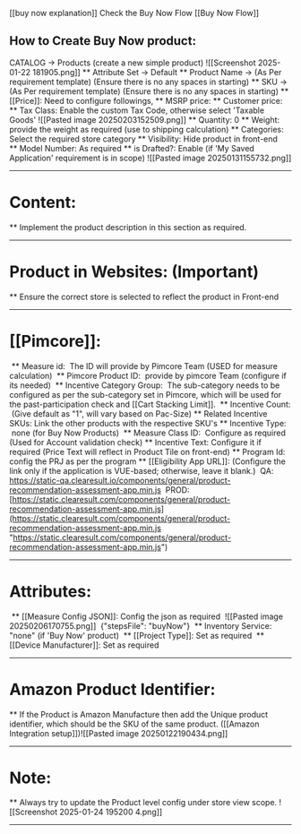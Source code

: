[[buy now explanation]]
Check the Buy Now Flow [[Buy Now Flow]]
## How to Create Buy Now product:
 
 CATALOG -> Products (create a new simple product)
	 ![[Screenshot 2025-01-22 181905.png]]
 ** Attribute Set -> Default
 ** Product Name -> (As Per requirement template) (Ensure there is no any spaces in starting)
 ** SKU -> (As Per requirement template) (Ensure there is no any spaces in starting)
 ** [[Price]]: 
	Need to configure followings,
	** MSRP price: 
	** Customer price:
** Tax Class: Enable the custom Tax Code, otherwise select 'Taxable Goods'
     ![[Pasted image 20250203152509.png]]
 ** Quantity: 0
 ** Weight: provide the weight as required (use to shipping calculation)
 ** Categories: Select the required store category 
 ** Visibility: Hide product in front-end
 ** Model Number: As required
 ** is Drafted?: Enable (if 'My Saved Application' requirement is in scope)
	 ![[Pasted image 20250131155732.png]]

---
# Content:
 ** Implement the product description in this section as required.

---
# Product in Websites: (Important)
 ** Ensure the correct store is selected to reflect the product in Front-end

---
# [[Pimcore]]:
  ** Measure id: 
	  The ID will provide by Pimcore Team (USED for measure calculation)
  ** Pimcore Product ID: 
	  provide by pimcore Team (configure if its needed)
  ** Incentive Category Group: 
	  The sub-category needs to be configured as per the sub-category set in Pimcore, which will be used for the past-participation check and [[Cart Stacking Limit]].
  ** Incentive Count: 
	  (Give default as "1", will vary based on Pac-Size)
  ** Related Incentive SKUs:
      Link the other products with the respective SKU's 
  ** Incentive Type: 
	  none (for Buy Now Products)
  ** Measure Class ID: 
	  Configure as required (Used for Account validation check)
  ** Incentive Text:
	  Configure it if required (Price Text will reflect in Product Tile on front-end)
  ** Program Id:
	  config the PRJ as per the program
  ** [[Eligibility App URL]]: (Configure the link only if the application is VUE-based; otherwise,   leave it blank.)
	 QA: https://static-qa.clearesult.io/components/general/product-recommendation-assessment-app.min.js
	 PROD: [https://static.clearesult.com/components/general/product-recommendation-assessment-app.min.js](https://static.clearesult.com/components/general/product-recommendation-assessment-app.min.js "https://static.clearesult.com/components/general/product-recommendation-assessment-app.min.js")	  

---
# Attributes:
 ** [[Measure Config JSON]]: Config the json as required
	 ![[Pasted image 20250206170755.png]]
	 {"stepsFile": "buyNow"}
 ** Inventory Service: "none" (if 'Buy Now' product)
 ** [[Project Type]]: Set as required
 ** [[Device Manufacturer]]: Set as required

---
# Amazon Product Identifier: 
** If the Product is Amazon Manufacture then add the Unique product identifier, which should be the SKU of the same product. ([[Amazon Integration setup]])![[Pasted image 20250122190434.png]]

---
# Note: 
** Always try to update the Product level config under store view scope.	![[Screenshot 2025-01-24 195200 4.png]]

---